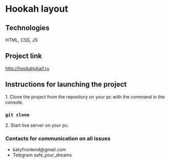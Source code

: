 ﻿# Hookah layout


## Technologies

HTML, CSS, JS

## Project link
http://hookahvkaif.ru


## Instructions for launching the project

<p>1. Clone the project from the repository on your pc with the command in the console.</p>

### `git clone`

<p>2. Start live server on your pc.</p>

### Contacts for communication on all issues

<ul>
    <li>katyfrontend@gmail.com</li>
    <li>Telegram safe_your_dreams</li>
</ul>
